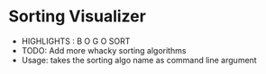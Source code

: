 # Sorting Visualizer
* HIGHLIGHTS  :
     B O G O SORT
* TODO:
    Add more whacky sorting algorithms
* Usage:
    takes the sorting algo name as command line argument
   
